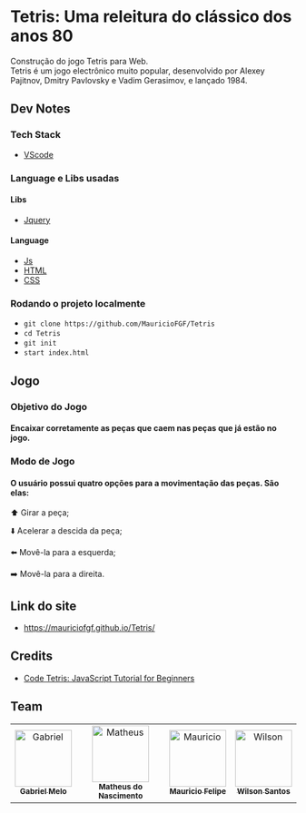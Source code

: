 # Tetris: Uma releitura do clássico dos anos 80

Construção do jogo Tetris para Web.<br>
Tetris é um jogo electrônico muito popular, desenvolvido por Alexey Pajitnov, Dmitry Pavlovsky e Vadim Gerasimov, e lançado 1984.

## Dev Notes
### Tech Stack
- [VScode](https://code.visualstudio.com/)

### Language e Libs usadas
#### Libs
- [Jquery](https://jquery.com/)
#### Language
- [Js](https://www.javascript.com/)
- [HTML](https://html.com/)
- [CSS](https://www.w3.org/Style/CSS/Overview.en.html)

### Rodando o projeto localmente
- `git clone https://github.com/MauricioFGF/Tetris`
- `cd Tetris`
- `git init`
- `start index.html`

## Jogo
### Objetivo do Jogo
#### Encaixar corretamente as peças que caem nas peças que já estão no jogo.
### Modo de Jogo
#### O usuário possui quatro opções para a movimentação das peças. São elas:
⬆️ Girar a peça;

⬇️ Acelerar a descida da peça;

⬅️ Movê-la para a esquerda;

➡️ Movê-la para a direita.


## Link do site
- https://mauriciofgf.github.io/Tetris/


## Credits
- [Code Tetris: JavaScript Tutorial for Beginners](https://www.youtube.com/watch?v=rAUn1Lom6dw&ab_channel=freeCodeCamp.org)

## Team
<!-- ALL-CONTRIBUTORS-LIST:START - Do not remove or modify this section -->
<!-- prettier-ignore -->
<table>
  <tr>
    <td align="center"><a href="https://github.com/gabrielgomesml"><img src="https://i.imgur.com/zOCjv53.jpeg" width="100px;" alt="Gabriel"/><br /><sub><b>Gabriel Melo</b></sub></a><br/>  
    <td align="center"><a href="https://github.com/mna2"><img src="https://i.imgur.com/GdN832m.jpg" width="100px;" alt="Matheus"/><br /><sub><b>Matheus do Nascimento</b></sub></a><br/>
     <td align="center"><a href="https://github.com/MauricioFGF"><img src="https://i.imgur.com/crcg9Sz.jpeg" width="100px;" alt="Mauricio"/><br /><sub><b>Mauricio Felipe</b></sub></a><br/>  
    <td align="center"><a href="https://github.com/wilsonwagner"><img src="https://i.imgur.com/SgHPuw2.jpg" width="100px;" alt="Wilson"/><br /><sub><b>Wilson Santos</b></sub></a>
  </tr>
</table>

<!-- ALL-CONTRIBUTORS-LIST:END -->




